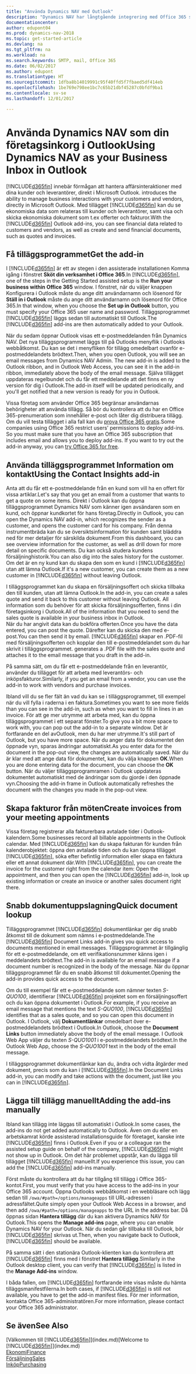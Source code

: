 ```yaml
---
title: "Använda Dynamics NAV med Outlook"
description: "Dynamics NAV har långtgående integrering med Office 365 så att du kan hantera alla dina kontakter och skicka e-post till kunder och leverantörer direkt i Outlook."
documentationcenter: 
author: edupont04
ms.prod: dynamics-nav-2018
ms.topic: get-started-article
ms.devlang: na
ms.tgt_pltfrm: na
ms.workload: na
ms.search.keywords: SMTP, mail, Office 365
ms.date: 06/02/2017
ms.author: edupont
ms.translationtype: HT
ms.sourcegitcommit: 1dfba8b14019991c95f40ffd5f7fbaed5df414eb
ms.openlocfilehash: 1be769e798ee1bc7c65b21dbf45287c0bfdf9ba1
ms.contentlocale: sv-se
ms.lasthandoff: 12/01/2017

---
```

# <a name="using-dynamics-nav-as-your-business-inbox-in-outlook"></a><span data-ttu-id="10024-103">Använda Dynamics NAV som din företagsinkorg i Outlook</span><span class="sxs-lookup"><span data-stu-id="10024-103">Using Dynamics NAV as your Business Inbox in Outlook</span></span>
[!INCLUDE[d365fin](includes/d365fin_md.md)]<span data-ttu-id="10024-104"> innebär förmågan att hantera affärsinteraktioner med dina kunder och leverantörer, direkt i Microsoft Outlook.</span><span class="sxs-lookup"><span data-stu-id="10024-104"> introduces the ability to manage business interactions with your customers and vendors, directly in Microsoft Outlook.</span></span> <span data-ttu-id="10024-105">Med tillägget [!INCLUDE[d365fin](includes/d365fin_md.md)] kan du se ekonomiska data som relateras till kunder och leverantörer, samt visa och skicka ekonomiska dokument som t.ex offerter och fakturor.</span><span class="sxs-lookup"><span data-stu-id="10024-105">With the [!INCLUDE[d365fin](includes/d365fin_md.md)] Outlook add-ins, you can see financial data related to customers and vendors, as well as create and send financial documents, such as quotes and invoices.</span></span>  

## <a name="get-the-add-in"></a><span data-ttu-id="10024-106">Få tilläggsprogrammet</span><span class="sxs-lookup"><span data-stu-id="10024-106">Get the add-in</span></span>
<span data-ttu-id="10024-107">I [!INCLUDE[d365fin](includes/d365fin_md.md)] är ett av stegen i den assisterade installationen Komma igång i fönstret **Sköt din verksamhet i Office 365**.</span><span class="sxs-lookup"><span data-stu-id="10024-107">In [!INCLUDE[d365fin](includes/d365fin_md.md)], one of the steps in the Getting Started assisted setup is the **Run your business within Office 365** window.</span></span> <span data-ttu-id="10024-108">I fönstret, när du väljer knappen Konfigurera i Outlook måste du ange ditt användarnamn och lösenord för **Ställ in i Outlook** måste du ange ditt användarnamn och lösenord för Office 365.</span><span class="sxs-lookup"><span data-stu-id="10024-108">In that window, when you choose the **Set up in Outlook** button, you must specify your Office 365 user name and password.</span></span> <span data-ttu-id="10024-109">Tilläggsprogrammet [!INCLUDE[d365fin](includes/d365fin_md.md)] läggs sedan till automatiskt till Outlook.</span><span class="sxs-lookup"><span data-stu-id="10024-109">The [!INCLUDE[d365fin](includes/d365fin_md.md)] add-ins are then automatically added to your Outlook.</span></span>  

<span data-ttu-id="10024-110">När du sedam öppnar Outlook visas ett e-postmeddelanden från Dynamics NAV. Det nya tilläggsprogrammet läggs till på Outlooks menyflik i Outlooks webbåtkomst. Du kan se det i menyfliken för tillägg omedelbart ovanför e-postmeddelandets brödtext.</span><span class="sxs-lookup"><span data-stu-id="10024-110">Then, when you open Outlook, you will see an email messages from Dynamics NAV Admin. The new add-in is added to the Outlook ribbon, and in Outlook Web Access, you can see it in the add-in ribbon, immediately above the body of the email message.</span></span> <span data-ttu-id="10024-111">Själva tillägget uppdateras regelbundet och du får ett meddelande att det finns en ny version för dig i Outlook.</span><span class="sxs-lookup"><span data-stu-id="10024-111">The add-in itself will be updated periodically, and you'll get notified that a new version is ready for you in Outlook.</span></span>  

<span data-ttu-id="10024-112">Vissa företag som använder Office 365 begränsar användarnas behörigheter att använda tillägg. Så bör du kontrollera att du har en Office 365-prenumeration som innehåller e-post och låter dig distribuera tillägg. Om du vill testa tillägget i alla fall kan du [prova Office 365 gratis](https://products.office.com/try).</span><span class="sxs-lookup"><span data-stu-id="10024-112">Some companies using Office 365 restrict users’ permissions to deploy add-ins. So you must make sure that you have an Office 365 subscription that includes email and allows you to deploy add-ins. If you want to try out the add-in anyway, you can [try Office 365 for free](https://products.office.com/try).</span></span>  

## <a name="using-the-contact-insights-add-in"></a><span data-ttu-id="10024-113">Använda tilläggsprogrammet Information om kontakt</span><span class="sxs-lookup"><span data-stu-id="10024-113">Using the Contact Insights add-in</span></span>
<span data-ttu-id="10024-114">Anta att du får ett e-postmeddelande från en kund som vill ha en offert för vissa artiklar.</span><span class="sxs-lookup"><span data-stu-id="10024-114">Let's say that you get an email from a customer that wants to get a quote on some items.</span></span> <span data-ttu-id="10024-115">Direkt i Outlook kan du öppna tilläggsprogrammet Dynamics NAV som känner igen avsändaren som en kund, och öppnar kundkortet för hans företag.</span><span class="sxs-lookup"><span data-stu-id="10024-115">Directly in Outlook, you can open the Dynamics NAV add-in, which recognizes the sender as a customer, and opens the customer card for his company.</span></span> <span data-ttu-id="10024-116">Från denna instrumentbräda kan du se översiktsinformation för kunden samt bläddra ned för mer detaljer för särskilda dokument.</span><span class="sxs-lookup"><span data-stu-id="10024-116">From this dashboard, you can see overview information for the customer, as well as drill down for more detail on specific documents.</span></span> <span data-ttu-id="10024-117">Du kan också studera kundens försäljninghistorik.</span><span class="sxs-lookup"><span data-stu-id="10024-117">You can also dig into the sales history for the customer.</span></span> <span data-ttu-id="10024-118">Om det är en ny kund kan du skapa den som en kund i [!INCLUDE[d365fin](includes/d365fin_md.md)] utan att lämna Outlook.</span><span class="sxs-lookup"><span data-stu-id="10024-118">If it's a new customer, you can create them as a new customer in [!INCLUDE[d365fin](includes/d365fin_md.md)] without leaving Outlook.</span></span>  

<span data-ttu-id="10024-119">I tilläggsprogrammet kan du skapa en försäljningsoffert och skicka tillbaka den till kunden, utan att lämna Outlook.</span><span class="sxs-lookup"><span data-stu-id="10024-119">In the add-in, you can create a sales quote and send it back to this customer without leaving Outlook.</span></span> <span data-ttu-id="10024-120">All information som du behöver för att skicka försäljningsofferten, finns i din företagsinkorg i Outlook.</span><span class="sxs-lookup"><span data-stu-id="10024-120">All of the information that you need to send the sales quote is available in your business inbox in Outlook.</span></span>  
<span data-ttu-id="10024-121">När du har angivit data kan du bokföra offerten.</span><span class="sxs-lookup"><span data-stu-id="10024-121">Once you have the data entered, you can post the quote.</span></span> <span data-ttu-id="10024-122">Därefter kan du skicka den med e-post.</span><span class="sxs-lookup"><span data-stu-id="10024-122">You can then send it by email.</span></span> [!INCLUDE[d365fin](includes/d365fin_md.md)]<span data-ttu-id="10024-123"> skapar en .PDF-fil med försäljningsofferten och kopplar den till e-postmeddelandet som du har skrivit i tilläggsprogrammet.</span><span class="sxs-lookup"><span data-stu-id="10024-123"> generates a .PDF file with the sales quote and attaches it to the email message that you draft in the add-in.</span></span>  

<span data-ttu-id="10024-124">På samma sätt, om du får ett e-postmeddelande från en leverantör, använder du tillägget för att arbeta med leverantörs- och inköpsfakturor.</span><span class="sxs-lookup"><span data-stu-id="10024-124">Similarly, if you get an email from a vendor, you can use the add-in to work with vendors and purchase invoices.</span></span>  

<span data-ttu-id="10024-125">Ibland vill du se fler fält än vad du kan se i tilläggsprogrammet, till exempel när du vill fylla i raderna i en faktura.</span><span class="sxs-lookup"><span data-stu-id="10024-125">Sometimes you want to see more fields than you can see in the add-in, such as when you want to fill in lines in an invoice.</span></span> <span data-ttu-id="10024-126">För att ge mer utrymme att arbeta med, kan du öppna tilläggsprogrammet i ett separat fönster.</span><span class="sxs-lookup"><span data-stu-id="10024-126">To give you a bit more space to work with, you can pop out the add-in to a separate window.</span></span> <span data-ttu-id="10024-127">Det är fortfarande en del avOutlook, men du har mer utrymme.</span><span class="sxs-lookup"><span data-stu-id="10024-127">It's still part of Outlook, but you have more space.</span></span> <span data-ttu-id="10024-128">När du anger data för dokumentet den öppnade vyn, sparas ändringar automatiskt.</span><span class="sxs-lookup"><span data-stu-id="10024-128">As you enter data for the document in the pop-out view, the changes are automatically saved.</span></span> <span data-ttu-id="10024-129">När du är klar med att ange data för dokumentet, kan du välja knappen **OK**.</span><span class="sxs-lookup"><span data-stu-id="10024-129">When you are done entering data for the document, you can choose the **OK** button.</span></span> <span data-ttu-id="10024-130">När du väljer tilläggsprogramramen i Outlook uppdateras dokumentet automatiskt med de ändringar som du gjorde i den öppnade vyn.</span><span class="sxs-lookup"><span data-stu-id="10024-130">Choosing the add-in frame in Outlook automatically refreshes the document with the changes you made in the pop-out view.</span></span>  

## <a name="create-invoices-from-your-meeting-appointments"></a><span data-ttu-id="10024-131">Skapa fakturor från möten</span><span class="sxs-lookup"><span data-stu-id="10024-131">Create invoices from your meeting appointments</span></span>
<span data-ttu-id="10024-132">Vissa företag registrerar alla fakturerbara avtalade tider i Outlook-kalendern.</span><span class="sxs-lookup"><span data-stu-id="10024-132">Some businesses record all billable appointments in the Outlook calendar.</span></span> <span data-ttu-id="10024-133">Med [!INCLUDE[d365fin](includes/d365fin_md.md)] kan du skapa fakturan för kunden från kalenderobjektet: öppna den avtalade tiden och du kan öppna tillägget [!INCLUDE[d365fin](includes/d365fin_md.md)], söka efter befintlig information eller skapa en faktura eller ett annat dokument där.</span><span class="sxs-lookup"><span data-stu-id="10024-133">With [!INCLUDE[d365fin](includes/d365fin_md.md)], you can create the invoice for the customer right from the calendar item: Open the appointment, and then you can open the [!INCLUDE[d365fin](includes/d365fin_md.md)] add-in, look up existing information or create an invoice or another sales document right there.</span></span>  

## <a name="quick-document-lookup"></a><span data-ttu-id="10024-134">Snabb dokumentuppslagning</span><span class="sxs-lookup"><span data-stu-id="10024-134">Quick document lookup</span></span>
<span data-ttu-id="10024-135">Tilläggsprogrammet [!INCLUDE[d365fin](includes/d365fin_md.md)] dokumentlänkar ger dig snabb åtkomst till de dokument som nämns i e-postmeddelande.</span><span class="sxs-lookup"><span data-stu-id="10024-135">The [!INCLUDE[d365fin](includes/d365fin_md.md)] Document Links add-in gives you quick access to documents mentioned in email messages.</span></span> <span data-ttu-id="10024-136">Tilläggsprogrammet är tillgänglig för ett e-postmeddelande, om ett verifikationsnummer känns igen i meddelandets brödtext.</span><span class="sxs-lookup"><span data-stu-id="10024-136">The add-in is available for an email message if a document number is recognized in the body of the message.</span></span> <span data-ttu-id="10024-137">När du öppnar tilläggsprogrammet får du en snabb åtkomst till dokumentet.</span><span class="sxs-lookup"><span data-stu-id="10024-137">Opening the add-in provides quick access to the document.</span></span>  

<span data-ttu-id="10024-138">Om du till exempel får ett e-postmeddelande som nämner texten *S-QUO100*, identifierar [!INCLUDE[d365fin](includes/d365fin_md.md)] projektet som en försäljningsoffert och du kan öppna dokumentet i Outlook.</span><span class="sxs-lookup"><span data-stu-id="10024-138">For example, if you receive an email message that mentions the text *S-QUO100*, [!INCLUDE[d365fin](includes/d365fin_md.md)] identifies that as a sales quote, and so you can open this document in Outlook.</span></span> <span data-ttu-id="10024-139">I Outlook, välj **Dokumentlänkar** omedelbart över e-postmeddelandets brödtext i Outlook.</span><span class="sxs-lookup"><span data-stu-id="10024-139">In Outlook, choose the **Document Links** button immediately above the body of the email message.</span></span> <span data-ttu-id="10024-140">I Outlook Web App väljer du texten *S-QUO1001* i e-postmeddelandets brödtext.</span><span class="sxs-lookup"><span data-stu-id="10024-140">In the Outlook Web App, choose the *S-QUO1001* text in the body of the email message.</span></span>  

<span data-ttu-id="10024-141">I tilläggsprogrammet dokumentlänkar kan du, ändra och vidta åtgärder med dokument, precis som du kan i [!INCLUDE[d365fin](includes/d365fin_md.md)].</span><span class="sxs-lookup"><span data-stu-id="10024-141">In the Document Links add-in, you can modify and take actions with the document, just like you can in [!INCLUDE[d365fin](includes/d365fin_md.md)].</span></span>

## <a name="adding-the-add-ins-manually"></a><span data-ttu-id="10024-142">Lägga till tillägg manuellt</span><span class="sxs-lookup"><span data-stu-id="10024-142">Adding the add-ins manually</span></span>
<span data-ttu-id="10024-143">Ibland kan tillägg inte läggas till automatiskt i Outlook.</span><span class="sxs-lookup"><span data-stu-id="10024-143">In some cases, the add-ins do not get added automatically to Outlook.</span></span> <span data-ttu-id="10024-144">Även om du eller en arbetskamrat körde assisterad installationsguide för företaget, kanske inte [!INCLUDE[d365fin](includes/d365fin_md.md)] finns i Outlook.</span><span class="sxs-lookup"><span data-stu-id="10024-144">Even if you or a colleague ran the assisted setup guide on behalf of the company, [!INCLUDE[d365fin](includes/d365fin_md.md)] might not show up in Outlook.</span></span> <span data-ttu-id="10024-145">Om det här problemet uppstår, kan du lägga till tillägget [!INCLUDE[d365fin](includes/d365fin_md.md)] manuellt.</span><span class="sxs-lookup"><span data-stu-id="10024-145">If you experience this issue, you can add the [!INCLUDE[d365fin](includes/d365fin_md.md)] add-ins manually.</span></span>  

<span data-ttu-id="10024-146">Först måste du kontrollera att du har tillgång till tillägg i Office 365-kontot.</span><span class="sxs-lookup"><span data-stu-id="10024-146">First, you must verify that you have access to the add-ins in your Office 365 account.</span></span> <span data-ttu-id="10024-147">Öppna Outlooks webbåtkomst i en webbläsare och lägg sedan till `/owa/#path=/options/manageapps` till URL-adressen i adressfältet.</span><span class="sxs-lookup"><span data-stu-id="10024-147">Quite simply open your Outlook Web Access in a browser, and then add `/owa/#path=/options/manageapps` to the URL in the address bar.</span></span> <span data-ttu-id="10024-148">Då öppnas sidan **Hantera tillägg** där du kan aktivera Dynamics NAV för Outlook.</span><span class="sxs-lookup"><span data-stu-id="10024-148">This opens the **Manage add-ins** page, where you can enable Dynamics NAV for your Outlook.</span></span> <span data-ttu-id="10024-149">När du sedan går tillbaka till Outlook, bör [!INCLUDE[d365fin](includes/d365fin_md.md)] skrivas ut.</span><span class="sxs-lookup"><span data-stu-id="10024-149">Then, when you navigate back to Outlook, [!INCLUDE[d365fin](includes/d365fin_md.md)] should be available.</span></span>  

<span data-ttu-id="10024-150">På samma sätt i den stationära Outlook-klienten kan du kontrollera att [!INCLUDE[d365fin](includes/d365fin_md.md)] finns med i fönstret **Hantera tillägg**.</span><span class="sxs-lookup"><span data-stu-id="10024-150">Similarly in the Outlook desktop client, you can verify that [!INCLUDE[d365fin](includes/d365fin_md.md)] is listed in the **Manage Add-ins** window.</span></span>  

<span data-ttu-id="10024-151">I båda fallen, om [!INCLUDE[d365fin](includes/d365fin_md.md)] fortfarande inte visas måste du hämta tilläggsmanifestfilerna.</span><span class="sxs-lookup"><span data-stu-id="10024-151">In both cases, if [!INCLUDE[d365fin](includes/d365fin_md.md)] is still not available, you have to get the add-in manifest files.</span></span> <span data-ttu-id="10024-152">För mer information, kontakta Office 365-administratören.</span><span class="sxs-lookup"><span data-stu-id="10024-152">For more information, please contact your Office 365 administrator.</span></span>

## <a name="see-also"></a><span data-ttu-id="10024-153">Se även</span><span class="sxs-lookup"><span data-stu-id="10024-153">See Also</span></span>
<span data-ttu-id="10024-154">[Välkommen till [!INCLUDE[d365fin](includes/d365fin_md.md)]](index.md)</span><span class="sxs-lookup"><span data-stu-id="10024-154">[Welcome to [!INCLUDE[d365fin](includes/d365fin_md.md)]](index.md)</span></span>  
[<span data-ttu-id="10024-155">Ekonomi</span><span class="sxs-lookup"><span data-stu-id="10024-155">Finance</span></span>](finance.md)  
[<span data-ttu-id="10024-156">Försäljning</span><span class="sxs-lookup"><span data-stu-id="10024-156">Sales</span></span>](sales-manage-sales.md)  
[<span data-ttu-id="10024-157">Inköp</span><span class="sxs-lookup"><span data-stu-id="10024-157">Purchasing</span></span>](purchasing-manage-purchasing.md)  

